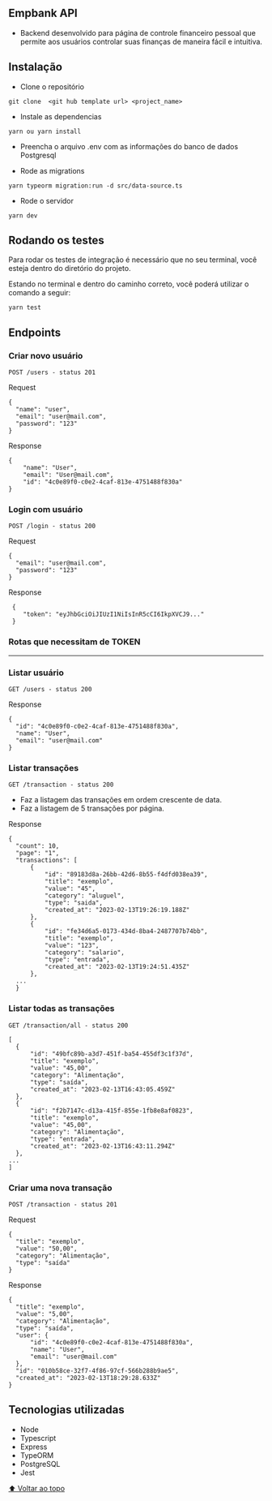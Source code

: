 ## Empbank API

- Backend desenvolvido para página de controle financeiro pessoal que permite aos usuários controlar suas finanças de maneira fácil e intuitiva.

## Instalação
- Clone o repositório
```
git clone  <git hub template url> <project_name>
```

- Instale as dependencias 
```
yarn ou yarn install
```

- Preencha o arquivo .env com as informações do banco de dados Postgresql

- Rode as migrations
```
yarn typeorm migration:run -d src/data-source.ts
```

- Rode o servidor
```
yarn dev
```

## **Rodando os testes** 

Para rodar os testes de integração é necessário que no seu terminal, você esteja dentro do diretório do projeto.

Estando no terminal e dentro do caminho correto, você poderá utilizar o comando a seguir:
````
yarn test
````

## Endpoints
### Criar novo usuário

`POST /users - status 201`

Request
  
  ```
  {
	"name": "user",
	"email": "user@mail.com",
	"password": "123"
}
  
  ```

Response
```
{
	"name": "User",
	"email": "User@mail.com",
	"id": "4c0e89f0-c0e2-4caf-813e-4751488f830a"
}
  ```
 
### Login com usuário
  `POST /login - status 200`

Request
  
  ```
  {
	"email": "user@mail.com",
	"password": "123"
}
  ```
Response
```
 {
	"token": "eyJhbGciOiJIUzI1NiIsInR5cCI6IkpXVCJ9..."
 }
  ```
  ### Rotas que necessitam de TOKEN
  ---------------------
  ### Listar usuário
  `GET /users - status 200`
  
  Response
  
  ```
 {
	"id": "4c0e89f0-c0e2-4caf-813e-4751488f830a",
	"name": "User",
	"email": "user@mail.com"
}
  
  ```

  ### Listar transações
  `GET /transaction - status 200`
  - Faz a listagem das transações em ordem crescente de data.
  - Faz a listagem de 5 transações por página.
  
  Response
  
  ```
  {
	"count": 10,
	"page": "1",
	"transactions": [
		{
			"id": "89183d8a-26bb-42d6-8b55-f4dfd038ea39",
			"title": "exemplo",
			"value": "45",
			"category": "aluguel",
			"type": "saida",
			"created_at": "2023-02-13T19:26:19.188Z"
		},
		{
			"id": "fe34d6a5-0173-434d-8ba4-2487707b74bb",
			"title": "exemplo",
			"value": "123",
			"category": "salario",
			"type": "entrada",
			"created_at": "2023-02-13T19:24:51.435Z"
		},
    ...
    }
  ```
  
  ### Listar todas as transações
  `GET /transaction/all - status 200`
  
  ```
  [
	{
		"id": "49bfc89b-a3d7-451f-ba54-455df3c1f37d",
		"title": "exemplo",
		"value": "45,00",
		"category": "Alimentação",
		"type": "saída",
		"created_at": "2023-02-13T16:43:05.459Z"
	},
	{
		"id": "f2b7147c-d13a-415f-855e-1fb8e8af0823",
		"title": "exemplo",
		"value": "45,00",
		"category": "Alimentação",
		"type": "entrada",
		"created_at": "2023-02-13T16:43:11.294Z"
	},
  ...
  ]
  ```
  
  ### Criar uma nova transação
  `POST /transaction - status 201`
  
  Request
  ```
  {
	"title": "exemplo",
	"value": "50,00",
	"category": "Alimentação",
	"type": "saída"
}
  ```
  
  Response
  
  ```
  {
	"title": "exemplo",
	"value": "5,00",
	"category": "Alimentação",
	"type": "saída",
	"user": {
		"id": "4c0e89f0-c0e2-4caf-813e-4751488f830a",
		"name": "User",
		"email": "user@mail.com"
	},
	"id": "010b58ce-32f7-4f86-97cf-566b288b9ae5",
	"created_at": "2023-02-13T18:29:28.633Z"
 }

  ```
  
  
  ## Tecnologias utilizadas
  - Node
  - Typescript
  - Express
  - TypeORM
  - PostgreSQL
  - Jest
  
  [⬆ Voltar ao topo](#Empbank-api)<br>
  
